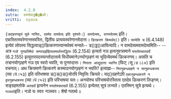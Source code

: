 ```yaml
---
index:  4.2.8
sutra:  वामदेवाड्ड�ड्ड�औ।
vritti:  nyasa
---
```


`{उदाहरणद्वयं मूले नास्ति, एवमेव वामदेव्य् इति दृश्यते।} वामदेव्यम्, वागमदेव्यम्` इति। एकस्तित्स्वरेणान्तस्वरितः, द्वितीयः प्रत्ययस्वरेणान्तोदात्तः।
`ङित्करणं किमर्थम्()` इति। `यस्येति च` (6.4.148) इत्येवं लोपस्य सिद्धत्वाड्()डित्करणस्यानर्थक्यं मन्यते-- ड()ड्ड()आवित्यादि। न वामदेव्यमवामदेव्यमिति-- -- अत्र `नञो गुणप्रतिषेधे सम्पाद्यर्हहितालमर्थास्तद्धिताः` (6.2.154) इत्यतो नञ इत्यनुवत्र्तमाने `ययतोश्चातदर्थे` (6.2.155) इत्युत्तरपदस्यान्तोदात्तत्वे विधीयमानेऽनयोग्र्रहणं मा भूदित्येवमर्थ डित्करणम्। असति च तत्रानयोग्र्रहणे नञ एव स्वरो भवति, स पुनरुदात्तः। `निपाता आद्युदात्ता भवन्ति` (फिट्।सू।४।८०) इति वचनात्। अथ क्रियमाणे डित्करणे कस्मादनयोग्र्रहणं न भवति? इत्याह्म-- `निरनुबन्धग्रहणे न सानुबन्धकस्य` (व्या।प।५३) इति परिभाषया ड()ड()ड()योरपि निवृत्तिः क्रियते। यद्()ग्रहणेऽपि `एकानुबन्धकरणे न द्व्यनुबन्धकस्य` (व्या।प।५२) इति परिभाषया यतः। अनयोश्च परिभाषयोरस्तित्व एतदेव डित्करणं लिङ्गम्।
सङ्ग्रहश्लोके `अतदर्थे` इत्यनेन `ययतोश्चातदर्थे` (6.2.155) इत्येतत् सूत्रं लभ्यते। एतस्मिन् सूत्रे इत्यर्थः। `नञ्स्वरे`इति। नञो यः स्वरः नञ्स्वरः। शेषो गतार्थः॥
